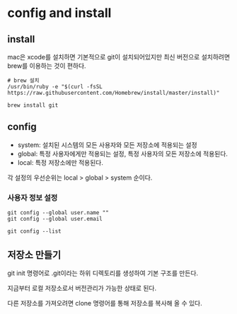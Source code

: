 # config and install

## install
mac은 xcode를 설치하면 기본적으로 git이 설치되어있지만 최신 버전으로 설치하려면 brew를 이용하는 것이 편하다.

```
# brew 설치
/usr/bin/ruby -e "$(curl -fsSL https://raw.githubusercontent.com/Homebrew/install/master/install)"

brew install git
```

## config
- system: 설치된 시스템의 모든 사용자와 모든 저장소에 적용되는 설정
- global: 특정 사용자에게만 적용되는 설정, 특정 사용자의 모든 저장소에 적용된다.
- local: 특정 저장소에만 적용된다.

각 설정의 우선순위는 local > global > system 순이다.

### 사용자 정보 설정
```
git config --global user.name ""
git config --global user.email 

git config --list
```

## 저장소 만들기
git init 명령어로 .git이라는 하위 디렉토리를 생성하여 기본 구조를 만든다.

지금부터 로컬 저장소로서 버전관리가 가능한 상태로 된다.

다른 저장소를 가져오려면 clone 명령어를 통해 저장소를 복사해 올 수 있다.